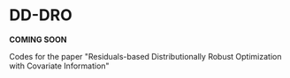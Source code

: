 # DD-DRO
**COMING SOON**

Codes for the paper "Residuals-based Distributionally Robust Optimization with Covariate Information"
